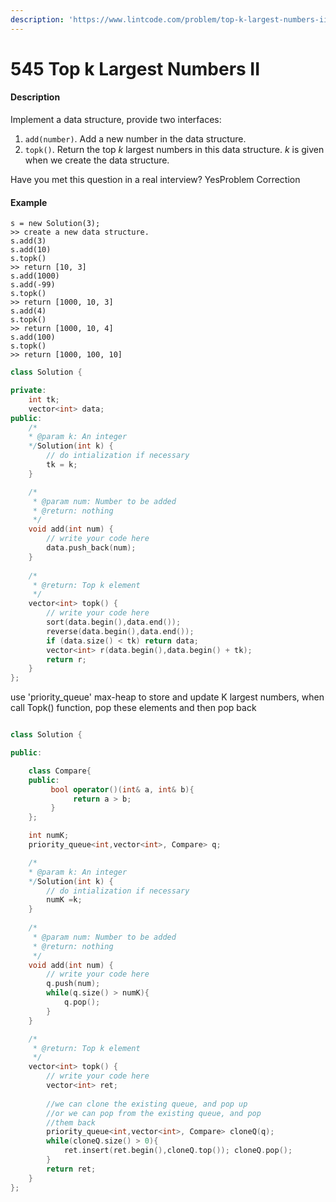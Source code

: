 ```yaml
---
description: 'https://www.lintcode.com/problem/top-k-largest-numbers-ii/description'
---
```


# 545 Top k Largest Numbers II



#### Description

Implement a data structure, provide two interfaces:

1. `add(number)`. Add a new number in the data structure.
2. `topk()`. Return the top _k_ largest numbers in this data structure. _k_ is given when we create the data structure.

Have you met this question in a real interview?  YesProblem Correction

#### Example

```text
s = new Solution(3);
>> create a new data structure.
s.add(3)
s.add(10)
s.topk()
>> return [10, 3]
s.add(1000)
s.add(-99)
s.topk()
>> return [1000, 10, 3]
s.add(4)
s.topk()
>> return [1000, 10, 4]
s.add(100)
s.topk()
>> return [1000, 100, 10]

```

```cpp
class Solution {

private:
    int tk;
    vector<int> data;
public:
    /*
    * @param k: An integer
    */Solution(int k) {
        // do intialization if necessary
        tk = k;
    }

    /*
     * @param num: Number to be added
     * @return: nothing
     */
    void add(int num) {
        // write your code here
        data.push_back(num);
    }
    
    /*
     * @return: Top k element
     */
    vector<int> topk() {
        // write your code here
        sort(data.begin(),data.end());
        reverse(data.begin(),data.end());
        if (data.size() < tk) return data;
        vector<int> r(data.begin(),data.begin() + tk);
        return r;
    }
};
```

use 'priority\_queue' max-heap to store and update K largest numbers, when call Topk\(\) function, pop these elements and then pop back

```cpp

class Solution {

public:

    class Compare{
    public:
         bool operator()(int& a, int& b){
              return a > b;
         }
    };

    int numK;    
    priority_queue<int,vector<int>, Compare> q;

    /*
    * @param k: An integer
    */Solution(int k) {
        // do intialization if necessary
        numK =k;
    }
    
    /*
     * @param num: Number to be added
     * @return: nothing
     */
    void add(int num) {
        // write your code here
        q.push(num);
        while(q.size() > numK){
            q.pop();
        }
    }

    /*
     * @return: Top k element
     */
    vector<int> topk() {
        // write your code here
        vector<int> ret;
        
        //we can clone the existing queue, and pop up
        //or we can pop from the existing queue, and pop
        //them back
        priority_queue<int,vector<int>, Compare> cloneQ(q);
        while(cloneQ.size() > 0){
            ret.insert(ret.begin(),cloneQ.top()); cloneQ.pop();
        }
        return ret;
    }
};
```



